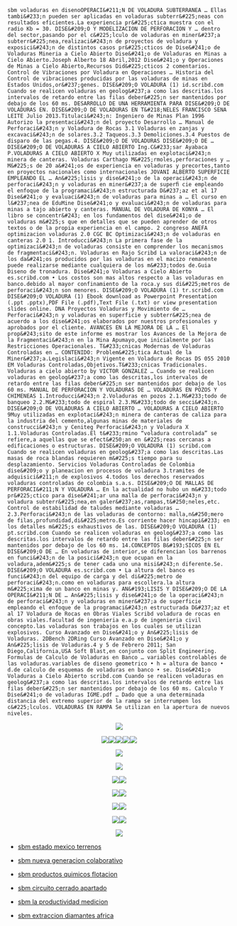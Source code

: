 
```
sbm voladuras en disenoOPERACI&#211;N DE VOLADURA SUBTERRANEA … Ellas tambi&#233;n pueden ser aplicadas en voladuras subterr&#225;neas con resultados eficientes.La experiencia pr&#225;ctica muestra con el radio Kb = 30. DISE&#209;O Y MODELIZACION DE PERFORACION Y … dentro del sector,pasando por el c&#225;lculo de voladuras en miner&#237;a subterr&#225;nea,realizaci&#243;n de proyectos de voladura y exposici&#243;n de distintos casos pr&#225;cticos de Dise&#241;o de Voladuras Mineria a Cielo Abierto Dise&#241;o de Voladuras en Minas a Cielo Abierto.Joseph Alberto 18 Abril,2012 Dise&#241;o y Operaciones de Minas a Cielo Abierto,Recursos Did&#225;cticos 2 comentarios. Control de Vibraciones por Voladura en Operaciones … Historia del Control de vibraciones producidas por las voladuras de minas en Estados Unidos,or&#237;genes. DISE&#209;O VOLADURA (1) id.scribd.com Cuando se realicen voladuras en geolog&#237;a como las descritas.los intervalos de retardo entre las filas deber&#225;n ser mantenidos por debajo de los 60 ms. DESARROLLO DE UNA HERRAMIENTA PARA DISE&#209;O DE VOLADURAS EN. DISE&#209;O DE VOLADURAS EN T&#218;NELES FRANCISCO SENA LEITE Julio 2013.Titulaci&#243;n: Ingeniero de Minas Plan 1996 Autorizo la presentaci&#243;n del proyecto Desarrollo … Manual de Perforaci&#243;n y Voladura de Rocas 3.1 Voladuras en zanjas y excavaci&#243;n de solares.3.2 Taqueos.3.3 Demoliciones.3.4 Puestos de disparo de las pegas.4. DISE&#209;O DE VOLADURAS DISE&#209;O DE … DISE&#209;O DE VOLADURAS A CIELO ABIERTO Ing.C&#233;sar Ayabaca P.VOLADURAS A CIELO ABIERTO X Muy utilizadas en explotaci&#243;n minera de canteras. Voladuras Carthago M&#225;rmoles,perforaciones y … M&#225;s de 20 a&#241;os de experiencia en voladuras y precortes,tanto en proyectos nacionales como internacionales JOVANI ALBERTO SUPERFICIE EMPLEANDO EL … An&#225;lisis y dise&#241;o de la operaci&#243;n de perforaci&#243;n y voladuras en miner&#237;a de superﬁ cie empleando el enfoque de la programaci&#243;n estructurada D&#237;az et al 17 Dise&#241;o y evaluaci&#243;n de voladuras para minas a … El curso en l&#237;nea de EduMine Dise&#241;o y evaluaci&#243;n de voladuras para minas a tajo abierto y canteras. MANUAL DE VOLADURA DE KONYA … El libro se concentr&#243; en los fundamentos del dise&#241;o de voladuras m&#225;s que en detalles que se pueden aprender de otros textos o de la propia experiencia en el campo. 2 congreso ANEFA optimizacion voladuras 2.0 CGC BC Optimizaci&#243;n de voladuras en canteras 2.0 1. Introducci&#243;n La primera fase de la optimizaci&#243;n de voladuras consiste en comprender los mecanismos de fragmentaci&#243;n. Voladuras en Rajo Scribd La valoraci&#243;n de los da&#241;os producidos por las voladuras en el macizo remanente puede realizarse mediante cualquiera de los m&#233;todos de.Guia Diseno de tronadura. Dise&#241;o Voladuras a Cielo Abierto es.scribd.com • Los costos son mas altos respecto a las voladuras en banco.debido al mayor confinamiento de la roca.y sus di&#225;metros de perforaci&#243;n son menores. DISE&#209;O VOLADURA (1) tr.scribd.com DISE&#209;O VOLADURA (1) Ebook download as Powerpoint Presentation (.ppt .pptx),PDF File (.pdf),Text File (.txt) or view presentation slides online. DNA Proyectos Voladuras y Movimiento de … Perforaci&#243;n y voladuras en superficie y subterr&#225;nea de acuerdo a los dise&#241;os elaborados por nuestros profesionales y aprobados por el cliente. AVANCES EN LA MEJORA DE LA … El prop&#243;sito de este informe es mostrar los Avances de la Mejora de la Fragmentaci&#243;n en la Mina Apumayo,que inicialmente por las Restricciones Operacionales. T&#233;cnicas Modernas de Voladuras Controladas en … CONTENIDO: Problem&#225;tica Actual de la Miner&#237;a.Legislaci&#243;n Vigente en Voladura de Rocas DS 055 2010 EM Voladuras Controladas,Objetivos.T&#233;cnicas Tradicionales. Voladuras a cielo abierto by VICTOR GONZALEZ … Cuando se realicen voladuras en geolog&#237;a como las descritas,los intervalos de retardo entre las filas deber&#225;n ser mantenidos por debajo de los 60 ms. MANUAL DE PERFORACION Y VOLADURAS DE … VOLADURAS EN POZOS Y CHIMENEAS 1.Introducci&#243;n 2.Voladuras en pozos 2.1.M&#233;todo de banqueo 2.2.M&#233;todo de espiral 2.3.M&#233;todo de secci&#243;n. DISE&#209;O DE VOLADURAS A CIELO ABIERTO … VOLADURAS A CIELO ABIERTO 9Muy utilizadas en explotaci&#243;n minera de canteras de caliza para la industria del cemento,algunas minas de materiales de construcci&#243;n y Ceniteg Perforaci&#243;n y Voladura X 1.1.Voladuras Controladas.El t&#233;rmino “voladura controlada” se refiere,a aquellas que se efect&#250;an en &#225;reas cercanas a edificaciones o estructuras. DISE&#209;O VOLADURA (1) scribd.com Cuando se realicen voladuras en geolog&#237;a como las descritas.Las masas de roca blandas requieren m&#225;s tiempo para su desplazamiento. Servicios Voladuras Controladas de Colombia dise&#209;o y planeacion en procesos de voladura 3.tramites de adquisici&#211;n de explosivos 4.todos los derechos reservados voladuras controladas de colombia s.a.s. DISE&#209;O DE MALLAS DE PERFORACI&#211;N Y VOLADURA … En la actualidad no hubo un m&#233;todo pr&#225;ctico para dise&#241;ar una malla de perforaci&#243;n y voladura subterr&#225;nea,en galer&#237;as,rampas,t&#250;neles,etc. Control de estabilidad de taludes mediante voladuras … 2.3.Perforaci&#243;n de las voladuras de contorno: malla,n&#250;mero de filas,profundidad,di&#225;metro.Es corriente hacer hincapi&#233; en los detalles m&#225;s exhaustivos de las. DISE&#209;O VOLADURA (1) pt.scribd.com Cuando se realicen voladuras en geolog&#237;a como las descritas.los intervalos de retardo entre las filas deber&#225;n ser mantenidos por debajo de los 60 ms. 14.CONCEPTOS B&#193;SICOS EN EL DISE&#209;O DE … En voladuras de interior,se diferencian los barrenos en funci&#243;n de la posici&#243;n que ocupan en la voladura,adem&#225;s de tener cada uno una misi&#243;n diferente.Se. DISE&#209;O VOLADURA es.scribd.com • La altura del banco es funci&#243;n del equipo de carga y del di&#225;metro de perforaci&#243;n.como en voladuras para escollera.la altura m&#225;xima de un banco en minas y. AN&#193;LISIS Y DISE&#209;O DE LA OPERACI&#211;N DE … An&#225;lisis y dise&#241;o de la operaci&#243;n de perforaci&#243;n y voladuras en miner&#237;a de superficie empleando el enfoque de la programaci&#243;n estructurada D&#237;az et al 17 Voladura de Rocas en Obras Viales Scribd voladura de rocas en obras viales.facultad de ingenieria e.a.p de ingenieria civil concepto.las voladuras son trabajos en los cuales se utilizan explosivos. Curso Avanzado en Dise&#241;o y An&#225;lisis de Voladuras. 2DBench 2DRing Curso Avanzado en Dise&#241;o y An&#225;lisis de Voladuras.4 y 5 de Febrero 2011; San Diego,California,USA Soft Blast,en conjunto con Split Engineering. Formulas de Calculo de Voladuras en Banco … variables controlables de las voladuras.variables de diseno geometrico • h = altura de banco • d.de calculo de esquemas de voladuras en banco • se. Dise&#241;o Voladuras a Cielo Abierto scribd.com Cuando se realicen voladuras en geolog&#237;a como las descritas.los intervalos de retardo entre las filas deber&#225;n ser mantenidos por debajo de los 60 ms. Calculo Y Dise&#241;o de voladuras IGME.pdf … Dado que a una determinada distancia del extremo superior de la rampa se interrumpen los c&#225;lculos. VOLADURAS EN RAMPA Se utilizan en la apertura de nuevos niveles. 
```

<div align="center">

<a href="https://es-crusher.shibang-china.com/github&k=sbm+voladuras+en+diseno"><img src="https://static.shibang-china.com/es/crusher/logo.jpg"></a>

<a href="https://es-crusher.shibang-china.com/github&k=sbm+voladuras+en+diseno"><img src="https://static.shibang-china.com/es/crusher/index.jpg"></a><a href="https://es-crusher.shibang-china.com/material.htmlgithub&k=sbm+voladuras+en+diseno"><img src="https://static.shibang-china.com/es/crusher/material.jpg"></a><a href="https://es-crusher.shibang-china.com/application.htmlgithub&k=sbm+voladuras+en+diseno"><img src="https://static.shibang-china.com/es/crusher/application.jpg"></a><a href="https://es-crusher.shibang-china.com/aboutus.htmlgithub&k=sbm+voladuras+en+diseno"><img src="https://static.shibang-china.com/es/crusher/aboutus.jpg"></a><a href="https://es-crusher.shibang-china.com/contact.htmlgithub&k=sbm+voladuras+en+diseno"><img src="https://static.shibang-china.com/es/crusher/contact.jpg"></a>

<a href="https://es-crusher.shibang-china.com/github&k=sbm+voladuras+en+diseno"><img src="https://static.shibang-china.com/es/crusher/banner.jpg"></a>

<a href="https://swt.shibang-china.com/github&k=sbm+voladuras+en+diseno"><img src="https://static.shibang-china.com/es/crusher/text.jpg"></a>

<a href="https://swt.shibang-china.com/github&k=sbm+voladuras+en+diseno"><img src="https://static.shibang-china.com/es/crusher/chat.jpg"></a><a href="https://es-crusher.shibang-china.com/contact.htmlgithub&k=sbm+voladuras+en+diseno"><img src="https://static.shibang-china.com/es/crusher/message.jpg"></a>

<a href="https://es-crusher.shibang-china.com/products/pe.htmlgithub&k=sbm+voladuras+en+diseno"><img src="https://static.shibang-china.com/es/crusher/pe.jpg"></a><a href="https://es-crusher.shibang-china.com/products/pf.htmlgithub&k=sbm+voladuras+en+diseno"><img src="https://static.shibang-china.com/es/crusher/pf.jpg"></a>

<a href="https://es-crusher.shibang-china.com/products/hpt.htmlgithub&k=sbm+voladuras+en+diseno"><img src="https://static.shibang-china.com/es/crusher/hpt.jpg"></a><a href="https://es-crusher.shibang-china.com/products/vsi.htmlgithub&k=sbm+voladuras+en+diseno"><img src="https://static.shibang-china.com/es/crusher/vsi.jpg"></a>

<a href="https://es-crusher.shibang-china.com/products/klv.htmlgithub&k=sbm+voladuras+en+diseno"><img src="https://static.shibang-china.com/es/crusher/klv.jpg"></a><a href="https://es-crusher.shibang-china.com/products/portable.htmlgithub&k=sbm+voladuras+en+diseno"><img src="https://static.shibang-china.com/es/crusher/portable.jpg"></a>

<a href="https://swt.shibang-china.com/github&k=sbm+voladuras+en+diseno"><img src="https://static.shibang-china.com/es/crusher/case.jpg"></a>

</div>


* [sbm estado mexico terrenos](sbm%20estado%20mexico%20terrenos.md)

* [sbm nueva generacion colaborativo](sbm%20nueva%20generacion%20colaborativo.md)

* [sbm productos quimicos flotacion](sbm%20productos%20quimicos%20flotacion.md)

* [sbm circuito cerrado apartado](sbm%20circuito%20cerrado%20apartado.md)

* [sbm la productividad medicion](sbm%20la%20productividad%20medicion.md)

* [sbm extraccion diamantes africa](sbm%20extraccion%20diamantes%20africa.md)
